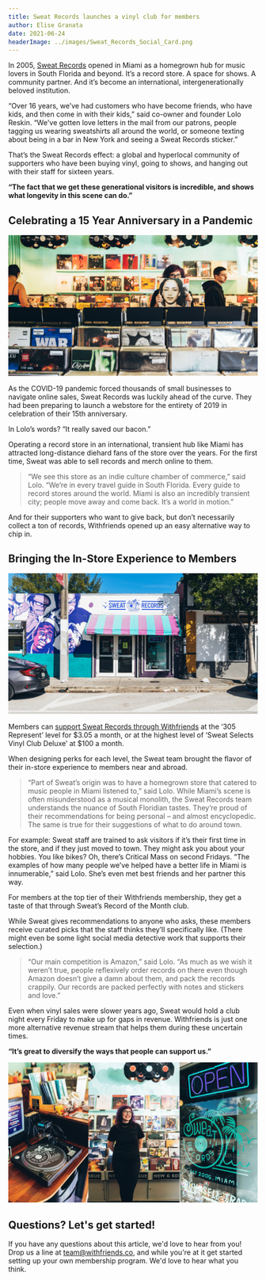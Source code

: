 ```yaml
---
title: Sweat Records launches a vinyl club for members
author: Elise Granata
date: 2021-06-24
headerImage: ../images/Sweat_Records_Social_Card.png
---
```


In 2005, [Sweat Records](https://sweatrecordsmiami.com/) opened in Miami as a homegrown hub for music lovers in South Florida and beyond. It’s a record store. A space for shows. A community partner. And it’s become an international, intergenerationally beloved institution.

<!-- end -->

“Over 16 years, we’ve had customers who have become friends, who have kids, and then come in with their kids,” said co-owner and founder Lolo Reskin. “We've gotten love letters in the mail from our patrons, people tagging us wearing sweatshirts all around the world, or someone texting about being in a bar in New York and seeing a Sweat Records sticker.”

That’s the Sweat Records effect: a global and hyperlocal community of supporters who have been buying vinyl, going to shows, and hanging out with their staff for sixteen years.

**“The fact that we get these generational visitors is incredible, and shows what longevity in this scene can do.”**

## Celebrating a 15 Year Anniversary in a Pandemic

![Sweat Records' records](../images/Sweat_records_blog_1.png)

As the COVID-19 pandemic forced thousands of small businesses to navigate online sales, Sweat Records was luckily ahead of the curve. They had been preparing to launch a webstore for the entirety of 2019 in celebration of their 15th anniversary.

In Lolo’s words? “It really saved our bacon.”

Operating a record store in an international, transient hub like Miami has attracted long-distance diehard fans of the store over the years. For the first time, Sweat was able to sell records and merch online to them. 

> “We see this store as an indie culture chamber of commerce,” said Lolo. “We’re in every travel guide in South Florida. Every guide to record stores around the world. Miami is also an incredibly transient city; people move away and come back. It’s a world in motion.” 

And for their supporters who want to give back, but don’t necessarily collect a ton of records, Withfriends opened up an easy alternative way to chip in.

## Bringing the In-Store Experience to Members

![Sweat Records storefront](../images/Sweat_records_blog_2.png)

Members can [support Sweat Records through Withfriends](https://withfriends.co/sweat_records) at the ‘305 Represent’ level for $3.05 a month, or at the highest level of ‘Sweat Selects Vinyl Club Deluxe’ at $100 a month.

When designing perks for each level, the Sweat team brought the flavor of their in-store experience to members near and abroad.

> “Part of Sweat’s origin was to have a homegrown store that catered to music people in Miami listened to,” said Lolo. While Miami’s scene is often misunderstood as a musical monolith, the Sweat Records team understands the nuance of South Floridian tastes. They’re proud of their recommendations for being personal – and almost encyclopedic. The same is true for their suggestions of what to do around town. 

For example: Sweat staff are trained to ask visitors if it’s their first time in the store, and if they just moved to town. They might ask you about your hobbies. You like bikes? Oh, there’s Critical Mass on second Fridays. “The examples of how many people we’ve helped have a better life in Miami is innumerable,” said Lolo. She’s even met best friends and her partner this way.

For members at the top tier of their Withfriends membership, they get a taste of that through Sweat’s Record of the Month club. 

While Sweat gives recommendations to anyone who asks, these members receive curated picks that the staff thinks they’ll specifically like. (There might even be some light social media detective work that supports their selection.)

> “Our main competition is Amazon,” said Lolo. “As much as we wish it weren’t true, people reflexively order records on there even though Amazon doesn’t give a damn about them, and pack the records crappily. Our records are packed perfectly with notes and stickers and love.”

Even when vinyl sales were slower years ago, Sweat would hold a club night every Friday to make up for gaps in revenue. Withfriends is just one more alternative revenue stream that helps them during these uncertain times. 

**“It’s great to diversify the ways that people can support us.”**

![Sweat Records collage](../images/Sweat_records_blog_3.png)

## Questions? Let's get started!

If you have any questions about this article, we'd love to hear from you! Drop
us a line at team@withfriends.co, and while you're at it get started setting up
your own membership program. We'd love to hear what you think.

